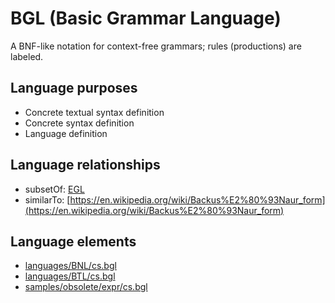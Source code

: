 # BGL (Basic Grammar Language)
A BNF-like notation for context-free grammars; rules (productions) are labeled.
## Language purposes
* Concrete textual syntax definition
* Concrete syntax definition
* Language definition
## Language relationships
* subsetOf: [EGL](languages/egl.html)
* similarTo: [https://en.wikipedia.org/wiki/Backus%E2%80%93Naur_form](https://en.wikipedia.org/wiki/Backus%E2%80%93Naur_form)
## Language elements
* [languages/BNL/cs.bgl](https://github.com/softlang/yas/blob/master/languages/BNL/cs.bgl)
* [languages/BTL/cs.bgl](https://github.com/softlang/yas/blob/master/languages/BTL/cs.bgl)
* [samples/obsolete/expr/cs.bgl](https://github.com/softlang/yas/blob/master/samples/obsolete/expr/cs.bgl)
